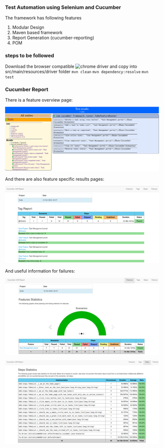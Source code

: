 ### Test Automation using Selenium and Cucumber

The framework has following features 

1. Modular Design
2. Maven based framework
3. Report Generation (cucumber-reporting) 
4. POM


### steps to be followed

Download the browser compatible ![chrome driver](https://chromedriver.chromium.org/downloads) and copy into src/main/resources/driver folder
`mvn clean`
`mvn dependency:resolve`
`mvn test`

### Cucumber Report

There is a feature overview page:

![feature overview page](https://github.com/RajuMopidevi/TestAutomation/blob/4442477aaeaacfbb0aa3834fa822486fc8a1f827/src/test/resources/images/Cucumber_1.png)

And there are also feature specific results pages:

![feature tag report](https://github.com/RajuMopidevi/TestAutomation/blob/4442477aaeaacfbb0aa3834fa822486fc8a1f827/src/test/resources/images/Cucumber_2.png)

And useful information for failures:

![feature statistics](https://github.com/RajuMopidevi/TestAutomation/blob/4442477aaeaacfbb0aa3834fa822486fc8a1f827/src/test/resources/images/Cucumber_3.png)


![Steps](https://github.com/RajuMopidevi/TestAutomation/blob/4442477aaeaacfbb0aa3834fa822486fc8a1f827/src/test/resources/images/Cucumber_4.png)



